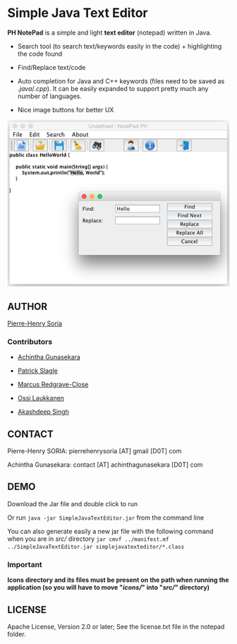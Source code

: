 # Simple Java Text Editor

**PH NotePad** is a simple and light **text editor** (notepad) written in Java.

- Search tool (to search text/keywords easily in the code) + highlighting the code found

- Find/Replace text/code

- Auto completion for Java and C++ keywords (files need to be saved as *.java*/*.cpp*). It can be easily expanded to support pretty much any number of languages.

- Nice image buttons for better UX


![Example Java Text Editor](Screenshots/find-replace-word-in-java-text-editor.png)


## AUTHOR

[Pierre-Henry Soria](https://github.com/pH-7)


### Contributors

- [Achintha Gunasekara](https://github.com/achinthagunasekara)

- [Patrick Slagle](https://github.com/patrick-slagle)

- [Marcus Redgrave-Close](https://github.com/marcusjrc)

- [Ossi Laukkanen](https://github.com/Fitoh)

- [Akashdeep Singh](https://github.com/akashdeepsingh9988)


## CONTACT

Pierre-Henry SORIA: pierrehenrysoria [AT] gmail [D0T] com

Achintha Gunasekara: contact [AT] achinthagunasekara [D0T] com


## DEMO

Download the Jar file and double click to run

Or run `java -jar SimpleJavaTextEditor.jar` from the command line

You can also generate easily a new jar file with the following command when you are in *src/* directory `jar cmvf ../manifest.mf ../SimpleJavaTextEditor.jar simplejavatexteditor/*.class`


### Important

**Icons directory and its files must be present on the path when running the application (so you will have to move "*icons/*" into "*src/*" directory)**


## LICENSE

Apache License, Version 2.0 or later; See the license.txt file in the notepad folder.
